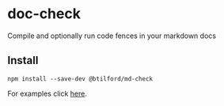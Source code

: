 # doc-check

Compile and optionally run code fences in your markdown docs


## Install
```console 
npm install --save-dev @btilford/md-check
```

For examples click [here](https://btilford.github.io/md-check//examples.html). 
